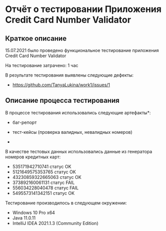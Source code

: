 # Отчёт о тестировании Приложения Credit Card Number Validator

## Краткое описание

15.07.2021 было проведено функциональное тестирование приложения Credit Card Number Validator

На тестирование затрачено: 1 час

В результате тестирования выявлены следующие дефекты:
* https://github.com/TanyaLukina/work1/issues/1



## Описание процесса тестирования

В процессе тестирования использовались следующие артефакты*:
* баг-репорт
* тест-кейсы (проверка валидных, невалидных номеров)

*

В качестве тестовых данных использовались данные из генератора номеров кредитных карт:
* 535171942710741 статус OK
* 5121649575353765 статус OK
* 43230859322665063 статус OK
* 373892160061131 статус FAIL
* 556034228040478 статус FAIL
* 5495573141342151 статус OK

Тестирование производилось в следующем окружении:
* Windows 10 Pro x64
* Java 11.0.11
* IntelliJ IDEA 2021.1.3 (Community Edition)